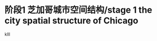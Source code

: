 


# 阶段1 芝加哥城市空间结构/stage 1 the city spatial structure of Chicago

klll 
<!--stackedit_data:
eyJoaXN0b3J5IjpbLTEzNjUxMDgyODcsLTIwODkwNTcwMTgsLT
E2MTA5OTY1MjMsLTE3MzAyNjUxMjddfQ==
-->